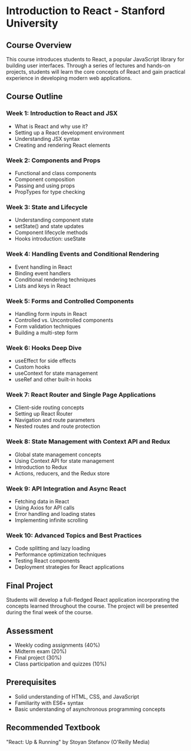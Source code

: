 # Introduction to React - Stanford University

## Course Overview
This course introduces students to React, a popular JavaScript library for building user interfaces. Through a series of lectures and hands-on projects, students will learn the core concepts of React and gain practical experience in developing modern web applications.

## Course Outline

### Week 1: Introduction to React and JSX
- What is React and why use it?
- Setting up a React development environment
- Understanding JSX syntax
- Creating and rendering React elements

### Week 2: Components and Props
- Functional and class components
- Component composition
- Passing and using props
- PropTypes for type checking

### Week 3: State and Lifecycle
- Understanding component state
- setState() and state updates
- Component lifecycle methods
- Hooks introduction: useState

### Week 4: Handling Events and Conditional Rendering
- Event handling in React
- Binding event handlers
- Conditional rendering techniques
- Lists and keys in React

### Week 5: Forms and Controlled Components
- Handling form inputs in React
- Controlled vs. Uncontrolled components
- Form validation techniques
- Building a multi-step form

### Week 6: Hooks Deep Dive
- useEffect for side effects
- Custom hooks
- useContext for state management
- useRef and other built-in hooks

### Week 7: React Router and Single Page Applications
- Client-side routing concepts
- Setting up React Router
- Navigation and route parameters
- Nested routes and route protection

### Week 8: State Management with Context API and Redux
- Global state management concepts
- Using Context API for state management
- Introduction to Redux
- Actions, reducers, and the Redux store

### Week 9: API Integration and Async React
- Fetching data in React
- Using Axios for API calls
- Error handling and loading states
- Implementing infinite scrolling

### Week 10: Advanced Topics and Best Practices
- Code splitting and lazy loading
- Performance optimization techniques
- Testing React components
- Deployment strategies for React applications

## Final Project
Students will develop a full-fledged React application incorporating the concepts learned throughout the course. The project will be presented during the final week of the course.

## Assessment
- Weekly coding assignments (40%)
- Midterm exam (20%)
- Final project (30%)
- Class participation and quizzes (10%)

## Prerequisites
- Solid understanding of HTML, CSS, and JavaScript
- Familiarity with ES6+ syntax
- Basic understanding of asynchronous programming concepts

## Recommended Textbook
"React: Up & Running" by Stoyan Stefanov (O'Reilly Media)
